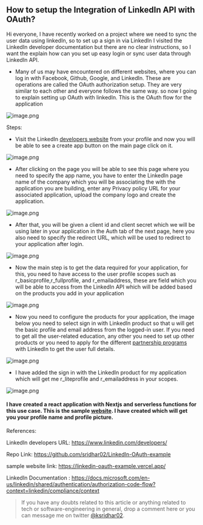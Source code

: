 ## How to setup the Integration of LinkedIn API with OAuth?

Hi everyone, I have recently worked on a project where we need to sync the user data using linkedIn, so to set up a sign in via LinkedIn I visited the LinkedIn developer documentation but there are no clear instructions, so I want the explain how can you set up easy login or sync user data through LinkedIn API.

* Many of us may have encountered on different websites, where you can log in with Facebook, Github, Google, and LinkedIn. These are operations are called the OAuth authorization setup. They are very similar to each other and everyone follows the same way. so now I going to explain setting up OAuth with linkedIn. This is the OAuth flow for the application 


![image.png](https://cdn.hashnode.com/res/hashnode/image/upload/v1599444635045/nvLNSwwHP.png)

Steps:

*  Visit the LinkedIn [developers website](https://www.linkedin.com/developers/) from your profile and now you will be able to see a create app button on the main page click on it.

![image.png](https://cdn.hashnode.com/res/hashnode/image/upload/v1598762877198/gtAZSX_mS.png)

*  After clicking on the page you will be able to see this page where you need to specify the app name, you have to enter the LinkedIn page name of the company which you will be associating the with the application you are building, enter any Privacy policy URL for your associated application, upload the company logo and create the application. 

![image.png](https://cdn.hashnode.com/res/hashnode/image/upload/v1598763028307/mZoczMEag.png)

*  After that, you will be given a client id and client secret which we will be using later in your application in the Auth tab of the next page, here you also need to specify the redirect URL, which will be used to redirect to your application after login. 

![image.png](https://cdn.hashnode.com/res/hashnode/image/upload/v1598763673930/Jjx65u_Wi.png)

 * Now  the main step is to get the data required for your application, for this, you need to have access to the user profile scopes such as r_basicprofile,r_fullprofile, and r_emailaddress, these are field which you will be able to access from the LinkedIn API which will be added based on the products you add in your application 

![image.png](https://cdn.hashnode.com/res/hashnode/image/upload/v1598770936187/Hu_Bl1Mse.png)

* Now you need to configure the products for your application, the image below you need to select sign in with LinkedIn product so that u will get the basic profile and email address from the logged-in user. If you need to get all the user-related education, any other you need to set up other products or you need to apply for the different [partnership programs](https://developer.linkedin.com/partner-programs/apply) with LinkedIn to get the user full details.

![image.png](https://cdn.hashnode.com/res/hashnode/image/upload/v1598770801452/m-pOzi_e-.png)

* I have added the sign in with the LinkedIn product for my application which will get me r_liteprofile and r_emailaddress in your scopes.

![image.png](https://cdn.hashnode.com/res/hashnode/image/upload/v1599407717691/iI6o0pujv.png)


#### I have created a react application with Nextjs and serverless functions for this use case. This is the sample [website](https://linkedin-oauth-example.vercel.app/). I have created which will get you your profile name and profile picture.

References:

LinkedIn developers URL: https://www.linkedin.com/developers/

Repo Link: https://github.com/sridhar02/LinkedIn-OAuth-example

sample website link: https://linkedin-oauth-example.vercel.app/

LinkedIn Documentation : https://docs.microsoft.com/en-us/linkedin/shared/authentication/authorization-code-flow?context=linkedin/compliance/context

> If you have any doubts related to this article or anything related to tech or software-engineering in general, drop a comment here or you can message me on twitter [@ksridhar02](https://twitter.com/ksridhar02).
 

